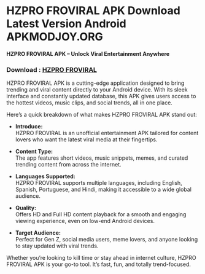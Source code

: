 ﻿# HZPRO FROVIRAL APK Download Latest Version Android APKMODJOY.ORG

**HZPRO FROVIRAL APK – Unlock Viral Entertainment Anywhere**
### Download : [HZPRO FROVIRAL](https://hzpro-froviral.apkmodjoy.org/)
HZPRO FROVIRAL APK is a cutting-edge application designed to bring trending and viral content directly to your Android device. With its sleek interface and constantly updated database, this APK gives users access to the hottest videos, music clips, and social trends, all in one place.

Here’s a quick breakdown of what makes HZPRO FROVIRAL APK stand out:

-   **Introduce:**  
    HZPRO FROVIRAL is an unofficial entertainment APK tailored for content lovers who want the latest viral media at their fingertips.
    
-   **Content Type:**  
    The app features short videos, music snippets, memes, and curated trending content from across the internet.
    
-   **Languages Supported:**  
    HZPRO FROVIRAL supports multiple languages, including English, Spanish, Portuguese, and Hindi, making it accessible to a wide global audience.
    
-   **Quality:**  
    Offers HD and Full HD content playback for a smooth and engaging viewing experience, even on low-end Android devices.
    
-   **Target Audience:**  
    Perfect for Gen Z, social media users, meme lovers, and anyone looking to stay updated with viral trends.
    

Whether you’re looking to kill time or stay ahead in internet culture, HZPRO FROVIRAL APK is your go-to tool. It’s fast, fun, and totally trend-focused.
